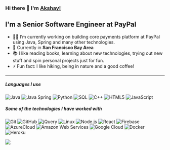 
### Hi there 👋 I'm [Akshay!](https://github.com/Danushka2/Danushka2/)


## I'm a Senior Software Engineer at PayPal

- 👨‍💻 I’m currently working on building core payments platform at PayPal using Java, Spring and many other technologies.
- 📍 Currently in <b> San Francisco Bay Area</b>
- 📚 I like reading books, learning about new technologies, trying out new stuff and spin personal projects just for fun.
- ⚡ Fun fact: I like hiking, being in nature and a good coffee!

---

##### Languages I use

![Java](https://img.shields.io/badge/-Java-000000?style=flat&logo=java)
![Java Spring](https://img.shields.io/badge/-Spring-222222?style=flat&logo=spring&logoColor=6DB33F)
![Python](https://img.shields.io/badge/-Python-000000?style=flat&logo=python)
![SQL](https://img.shields.io/badge/-SQL-000000?style=flat&logo=postgresql)
![C++](https://img.shields.io/badge/-C++-000000?style=flat&logo=c%2B%2B)
![HTML5](https://img.shields.io/badge/-HTML5-000000?style=flat&logo=html5)
![JavaScript](https://img.shields.io/badge/-JavaScript-000000?style=flat&logo=javascript)


##### Some of the technologies I have worked with

![Git](https://img.shields.io/badge/-Git-222222?style=flat&logo=git&logoColor=F05032)
![GitHub](https://img.shields.io/badge/-GitHub-222222?style=flat&logo=github&logoColor=181717)
![jQuery](https://img.shields.io/badge/-jQuery-222222?style=flat&logo=jQuery&logoColor=0769AD)
![Linux](https://img.shields.io/badge/-Linux-222222?style=flat&logo=linux&logoColor=FCC624)
![Node.js](https://img.shields.io/badge/-Node.js-222222?style=flat&logo=node.js&logoColor=339933)
![React](https://img.shields.io/badge/-React-222222?style=flat&logo=React&logoColor=61DAFB)
![Firebase](https://img.shields.io/badge/Firebase-222222?style=flat-square&logo=firebase)
![AzureCloud](https://img.shields.io/badge/Microsoft%20Azure-222222?style=flat-square&logo=microsoft-azure)
![Amazon Web Services](https://img.shields.io/badge/-Amazon%20Web%20Services-222222?style=flat-square&logo=Amazon-Web-Service)
![Google Cloud](https://img.shields.io/badge/Google%20Cloud-black?style=flat-square&logo=google-cloud)
![Docker](https://img.shields.io/badge/-Docker-black?style=flat-square&logo=docker)
![Heroku](https://img.shields.io/badge/-Heroku-222222?style=flat-square&logo=heroku)
<br/>


<img align="center"
    src="https://github-readme-stats.vercel.app/api/top-langs?username=thorveakshay&show_icons=true&locale=en&bg_color=0d1117&text_color=ffffff&layout=compact&hide=css"
    bg_color=#808080/>

<br>



<!--
**thorveakshay/thorveakshay** is a ✨ _special_ ✨ repository because its `README.md` (this file) appears on your GitHub profile.

Here are some ideas to get you started:

- 🔭 I’m currently working on ...
- 🌱 I’m currently learning ...
- 👯 I’m looking to collaborate on ...
- 🤔 I’m looking for help with ...
- 💬 Ask me about ...
- 📫 How to reach me: ...
- 😄 Pronouns: ...
- ⚡ Fun fact: ...

<br>

<img align="right" alt="GIF" height="160px" src="https://media.giphy.com/media/Ah3zHH7hvsSB2/giphy.gif" />

##### Profile Views
<img src="https://komarev.com/ghpvc/?username=thorveakshay&label=Profile%20views&color=0e75b6&style=flat"/> 

<br>
-->
